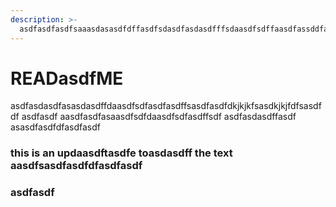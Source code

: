 ```yaml
---
description: >-
  asdfasdfasdfsaaasdasasdfdffasdfsdasdfasdasdfffsdaasdfsdffaasdfassddfasasdfasdfdfasdfdfasdfasdfasasdasdffdfaasdfasdfsdfasdfasdfasdf
---
```


# READasdfME

asdfasdasdfasasdasdffdaasdfsdfasdfasdffsasdfasdfdkjkjkfsasdkjkjfdfsasdfdf asdfasdf aasdfasdfasaasdfsdfdaasdfsdfasdffsdf asdfasdasdffasdf asasdfasdfdfasdfasdf

### this is an updaasdftasdfe toasdasdff the text aasdfsasdfasdfdfasdfasdf

### asdfasdf
